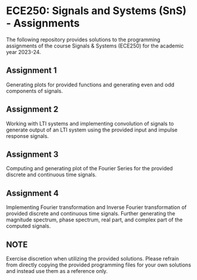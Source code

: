 # ECE250: Signals and Systems (SnS) - Assignments

The following repository provides solutions to the programming assignments of the course Signals & Systems (ECE250) for the academic year 2023-24. 

## Assignment 1

Generating plots for provided functions and generating even and odd components of signals.

## Assignment 2

Working with LTI systems and implementing convolution of signals to generate output of an LTI system using the provided input and impulse response signals.

## Assignment 3

Computing and generating plot of the Fourier Series for the provided discrete and continuous time signals.

## Assignment 4

Implementing Fourier transformation and Inverse Fourier transformation of provided discrete and continuous time signals. Further generating the magnitude spectrum, phase spectrum, real part, and complex part of the computed signals.

## NOTE

Exercise discretion when utilizing the provided solutions. Please refrain from directly copying the provided programming files for your own solutions and instead use them as a reference only.
